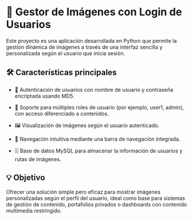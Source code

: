 # 📸 Gestor de Imágenes con Login de Usuarios
Este proyecto es una aplicación desarrollada en Python que permite la gestión dinámica de imágenes a través de una interfaz sencilla y personalizada según el usuario que inicia sesión.

## 🛠️ Características principales
- 🔐 Autenticación de usuarios con nombre de usuario y contraseña encriptada usando MD5.

- 👥 Soporte para múltiples roles de usuario (por ejemplo, user1, admin), con acceso diferenciado a contenidos.

- 🖼️ Visualización de imágenes según el usuario autenticado.

- 📂 Navegación intuitiva mediante una barra de navegación integrada.

- 🗄️ Base de datos MySQL para almacenar la información de usuarios y rutas de imágenes.

## 💡 Objetivo
Ofrecer una solución simple pero eficaz para mostrar imágenes personalizadas según el perfil del usuario, ideal como base para sistemas de gestión de contenido, portafolios privados o dashboards con contenido multimedia restringido.
